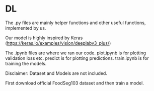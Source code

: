 # DL
The .py files are mainly helper functions and other useful functions, implemented by us.

Our model is highly inspired by Keras (https://keras.io/examples/vision/deeplabv3_plus/)

The .ipynb files are where we ran our code. plot.ipynb is for plotting validation loss etc. predict is for plotting predictions. train.ipynb is for training the models.

Disclaimer: Dataset and Models are not included.

First download official FoodSeg103 dataset and then train a model.